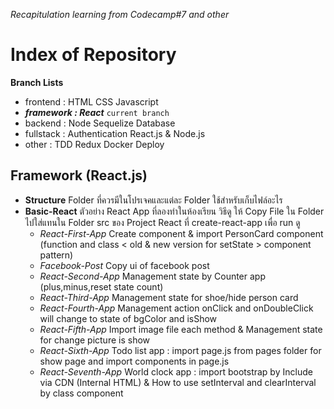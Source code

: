 _Recapitulation learning from Codecamp#7 and other_

# Index of Repository

**Branch Lists**

- frontend : HTML CSS Javascript
- **_framework : React_** `current branch`
- backend : Node Sequelize Database
- fullstack : Authentication React.js & Node.js
- other : TDD Redux Docker Deploy

## Framework (React.js)

- **Structure**
  Folder ที่ควรมีในโปรเจคและแต่ละ Folder ใช้สำหรับเก็บไฟล์อะไร
- **Basic-React**
  ตัวอย่าง React App ที่ลองทำในห้องเรียน วิธีดู ให้ Copy File ใน Folder ไปใส่แทนใน Folder src ของ Project React ที่ create-react-app เพื่อ run ดู
  - _React-First-App_
    Create component & import PersonCard component (function and class < old & new version for setState > component pattern)
  - _Facebook-Post_
    Copy ui of facebook post
  - _React-Second-App_
    Management state by Counter app (plus,minus,reset state count)
  - _React-Third-App_
    Management state for shoe/hide person card
  - _React-Fourth-App_
    Management action onClick and onDoubleClick will change to state of bgColor and isShow
  - _React-Fifth-App_
    Import image file each method & Management state for change picture is show
  - _React-Sixth-App_
    Todo list app : import page.js from pages folder for show page and import components in page.js
  - _React-Seventh-App_
    World clock app : import bootstrap by Include via CDN (Internal HTML) & How to use setInterval and clearInterval by class component
